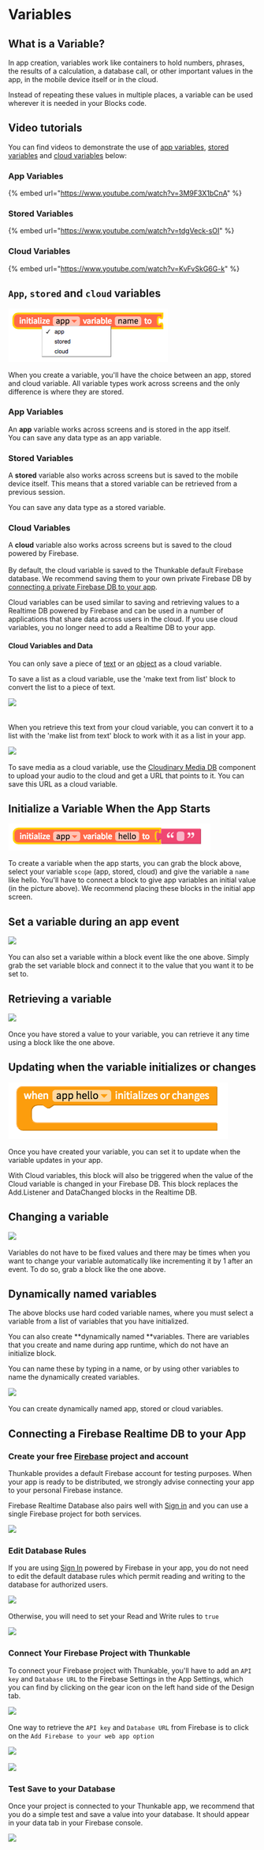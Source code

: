 # Variables

## What is a Variable?

In app creation, variables work like containers to hold numbers, phrases, the results of a calculation, a database call, or other important values in the app, in the mobile device itself or in the cloud.

Instead of repeating these values in multiple places, a variable can be used wherever it is needed in your Blocks code.

## Video tutorials

You can find videos to demonstrate the use of [app variables](variables.md#app-variables), [stored variables](variables.md#stored-variables) and [cloud variables](variables.md#cloud-variables) below:

### App Variables

{% embed url="https://www.youtube.com/watch?v=3M9F3X1bCnA" %}

### Stored Variables

{% embed url="https://www.youtube.com/watch?v=tdgVeck-sOI" %}

### Cloud Variables

{% embed url="https://www.youtube.com/watch?v=KvFvSkG6G-k" %}

## `App`, `stored` and `cloud` variables

![](.gitbook/assets/screen-shot-2018-10-11-at-12.26.33-pm.png)

When you create a variable, you'll have the choice between an app, stored and cloud variable. All variable types work across screens and the only difference is where they are stored.

### App Variables

An **app** variable works across screens and is stored in the app itself. \
You can save any data type as an app variable.

### Stored Variables

A **stored** variable also works across screens but is saved to the mobile device itself. This means that a stored variable can be retrieved from a previous session.

You can save any data type as a stored variable.

### Cloud Variables

A **cloud** variable also works across screens but is saved to the cloud powered by Firebase. \
\
By default, the cloud variable is saved to the Thunkable default Firebase database. We recommend saving them to your own private Firebase DB by [connecting a private Firebase DB to your app](variables.md#connecting-a-firebase-realtime-db-to-your-app).&#x20;

Cloud variables can be used similar to saving and retrieving values to a Realtime DB powered by Firebase and can be used in a number of applications that share data across users in the cloud. If you use cloud variables, you no longer need to add a Realtime DB to your app.

#### Cloud Variables and Data

You can only save a piece of [text](text.md) or an [object](objects.md) as a cloud variable.

To save a list as a cloud variable, use the 'make text from list' block to convert the list to a piece of text.

![](.gitbook/assets/screen-shot-2021-04-08-at-11.21.05-am.png)

\
When you retrieve this text from your cloud variable, you can convert it to a list with the 'make list from text' block to work with it as a list in your app.

![](.gitbook/assets/screen-shot-2021-04-08-at-11.21.42-am.png)

To save media as a cloud variable, use the [Cloudinary Media DB](camera.md#upload-image-to-the-cloud) component to upload your audio to the cloud and get a URL that points to it. You can save this URL as a cloud variable.

## Initialize a Variable When the App Starts

![](.gitbook/assets/screen-shot-2018-10-11-at-1.29.35-pm.png)

To create a variable when the app starts, you can grab the block above, select your variable `scope` (app, stored, cloud) and give the variable a `name` like hello. You'll have to connect a block to give app variables an initial value (in the picture above). We recommend placing these blocks in the initial app screen.

## Set a variable during an app event

![](.gitbook/assets/screen-shot-2021-04-08-at-11.14.34-am.png)

You can also set a variable within a block event like the one above. Simply grab the set variable block and connect it to the value that you want it to be set to.

## Retrieving a variable

![](.gitbook/assets/screen-shot-2021-04-08-at-11.15.40-am.png)

Once you have stored a value to your variable, you can retrieve it any time using a block like the one above.



## Updating when the variable initializes or changes

![](.gitbook/assets/screen-shot-2018-12-18-at-11.17.52-pm.png)

Once you have created your variable, you can set it to update when the variable updates in your app.&#x20;

With Cloud variables, this block will also be triggered when the value of the Cloud variable is changed in your Firebase DB. This block replaces the Add.Listener and DataChanged blocks in the Realtime DB.

## Changing a variable

![](.gitbook/assets/screen-shot-2021-04-08-at-11.19.40-am.png)

Variables do not have to be fixed values and there may be times when you want to change your variable automatically like incrementing it by 1 after an event. To do so, grab a block like the one above.

## Dynamically named variables

The above blocks use hard coded variable names, where you must select a variable from a list of variables that you have initialized.

You can also create **dynamically named **variables. There are variables that you create and name during app runtime, which do not have an initialize block.

You can name these by typing in a name, or by using other variables to name the dynamically created variables.

![](.gitbook/assets/screen-shot-2021-04-23-at-8.29.10-am.png)

You can create dynamically named app, stored or cloud variables.

## Connecting a Firebase Realtime DB to your App

### Create your free [Firebase](https://firebase.google.com) project and account

Thunkable provides a default Firebase account for testing purposes. When your app is ready to be distributed, we strongly advise connecting your app to your personal Firebase instance.

Firebase Realtime Database also pairs well with [Sign in](https://github.com/thunkable/thunkable-docs/tree/4a752596e288fca776105e94dc5e863bb9a3e25a/ios/components/screen-layout/authentication/sign-in.md) and you can use a single Firebase project for both services.

![](<.gitbook/assets/firebase-fig-3 (1).png>)

### Edit Database Rules

If you are using [Sign In](sign-in.md) powered by Firebase in your app, you do not need to edit the default database rules which permit reading and writing to the database for authorized users.

![](.gitbook/assets/firebase-fig-7.png)

Otherwise, you will need to set your Read and Write rules to `true`

![](.gitbook/assets/firebase-fig-8.png)

### Connect Your Firebase Project with Thunkable

To connect your Firebase project with Thunkable, you'll have to add an `API key` and `Database URL` to the Firebase Settings in the App Settings, which you can find by clicking on the gear icon on the left hand side of the Design tab.

![](.gitbook/assets/screen-shot-2021-04-12-at-9.29.28-am.png)

One way to retrieve the `API key` and `Database URL` from Firebase is to click on the `Add Firebase to your web app option`

![](.gitbook/assets/thunkable-documentation-exhibits-68.png)

![](<.gitbook/assets/thunkable-documentation-exhibits-69 (1).png>)

### Test Save to your Database

Once your project is connected to your Thunkable app, we recommend that you do a simple test and save a value into your database. It should appear in your data tab in your Firebase console.

![](.gitbook/assets/firebase-fig-10.png)
